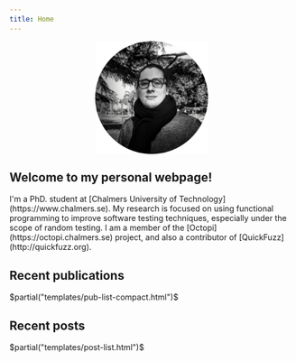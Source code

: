 ```yaml
---
title: Home
---
```


<center>
<img src="assets/img/me.png" width="200px" align="center"/>
</center>

## Welcome to my personal webpage!


<div class="justified">
I'm a PhD. student at [Chalmers University of
Technology](https://www.chalmers.se). My research is focused on using functional
programming to improve software testing techniques, especially under the scope
of random testing. I am a member of the [Octopi](https://octopi.chalmers.se)
project, and also a contributor of [QuickFuzz](http://quickfuzz.org).
</div>


## Recent publications

$partial("templates/pub-list-compact.html")$

## Recent posts

$partial("templates/post-list.html")$
